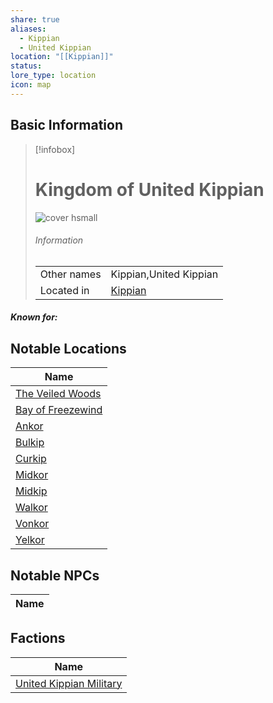 ```yaml
---
share: true
aliases:
  - Kippian
  - United Kippian
location: "[[Kippian]]"
status: 
lore_type: location
icon: map
---
```

## Basic Information
> [!infobox]
> # Kingdom of United Kippian
> ![cover hsmall](insertimage.png)
> ###### Information
> |   |  |
> | ---- | ---- |
> | Other names | Kippian,United Kippian|
> | Located in | [Kippian](../Continents/Kippian.md)|
##### Known for:
## Notable Locations
| Name                                                        |
| ----------------------------------------------------------- |
| [The Veiled Woods](../Areas/The%20Veiled%20Woods.md)   |
| [Bay of Freezewind](../Areas/Bay%20of%20Freezewind.md) |
| [Ankor](../Settlements/Ankor.md)                   |
| [Bulkip](../Settlements/Bulkip.md)                 |
| [Curkip](../Settlements/Curkip.md)                 |
| [Midkor](../Settlements/Midkor.md)                 |
| [Midkip](../Settlements/Midkip.md)                 |
| [Walkor](../Settlements/Walkor.md)                 |
| [Vonkor](../Settlements/Vonkor.md)                 |
| [Yelkor](../Settlements/Yelkor.md)                 |


## Notable NPCs
| Name |
| ---- |

## Factions
| Name                                                             |
| ---------------------------------------------------------------- |
| [United Kippian Military](../../Factions/United%20Kippian%20Military.md) |
